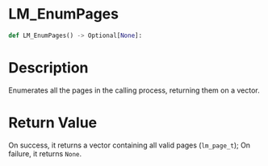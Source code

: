 # LM_EnumPages

```python
def LM_EnumPages() -> Optional[None]:
```

# Description

Enumerates all the pages in the calling process, returning them on a vector.

# Return Value

On success, it returns a vector containing all valid pages (`lm_page_t`); On failure, it returns `None`.

